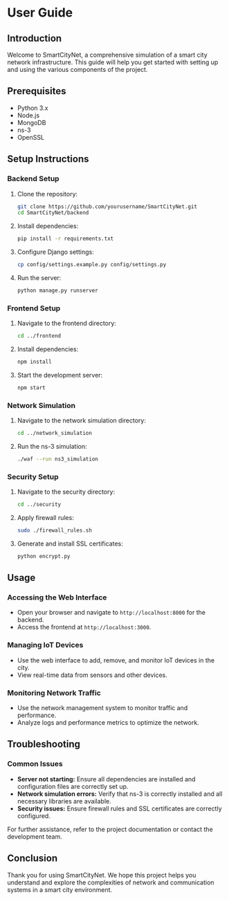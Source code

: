 # User Guide

## Introduction

Welcome to SmartCityNet, a comprehensive simulation of a smart city network infrastructure. This guide will help you get started with setting up and using the various components of the project.

## Prerequisites

- Python 3.x
- Node.js
- MongoDB
- ns-3
- OpenSSL

## Setup Instructions

### Backend Setup
1. Clone the repository:
    ```bash
    git clone https://github.com/yourusername/SmartCityNet.git
    cd SmartCityNet/backend
    ```
2. Install dependencies:
    ```bash
    pip install -r requirements.txt
    ```
3. Configure Django settings:
    ```bash
    cp config/settings.example.py config/settings.py
    ```
4. Run the server:
    ```bash
    python manage.py runserver
    ```

### Frontend Setup
1. Navigate to the frontend directory:
    ```bash
    cd ../frontend
    ```
2. Install dependencies:
    ```bash
    npm install
    ```
3. Start the development server:
    ```bash
    npm start
    ```

### Network Simulation
1. Navigate to the network simulation directory:
    ```bash
    cd ../network_simulation
    ```
2. Run the ns-3 simulation:
    ```bash
    ./waf --run ns3_simulation
    ```

### Security Setup
1. Navigate to the security directory:
    ```bash
    cd ../security
    ```
2. Apply firewall rules:
    ```bash
    sudo ./firewall_rules.sh
    ```
3. Generate and install SSL certificates:
    ```bash
    python encrypt.py
    ```

## Usage

### Accessing the Web Interface
- Open your browser and navigate to `http://localhost:8000` for the backend.
- Access the frontend at `http://localhost:3000`.

### Managing IoT Devices
- Use the web interface to add, remove, and monitor IoT devices in the city.
- View real-time data from sensors and other devices.

### Monitoring Network Traffic
- Use the network management system to monitor traffic and performance.
- Analyze logs and performance metrics to optimize the network.

## Troubleshooting

### Common Issues
- **Server not starting:** Ensure all dependencies are installed and configuration files are correctly set up.
- **Network simulation errors:** Verify that ns-3 is correctly installed and all necessary libraries are available.
- **Security issues:** Ensure firewall rules and SSL certificates are correctly configured.

For further assistance, refer to the project documentation or contact the development team.

## Conclusion

Thank you for using SmartCityNet. We hope this project helps you understand and explore the complexities of network and communication systems in a smart city environment.
